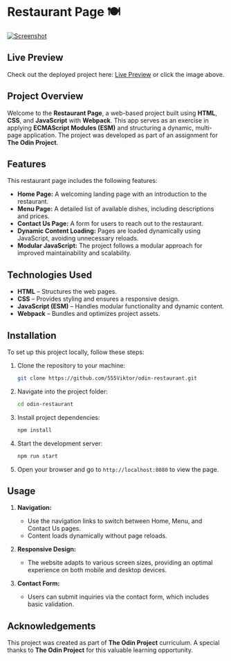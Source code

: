 # Restaurant Page 🍽️

[![Screenshot](src/assets/github-restaurant-preview.png)](https://555viktor.github.io/odin-restaurant/)

## Live Preview  
Check out the deployed project here: [Live Preview](https://555viktor.github.io/odin-restaurant/) or click the image above.

## Project Overview  
Welcome to the **Restaurant Page**, a web-based project built using **HTML**, **CSS**, and **JavaScript** with **Webpack**. This app serves as an exercise in applying **ECMAScript Modules (ESM)** and structuring a dynamic, multi-page application. The project was developed as part of an assignment for **The Odin Project**.

## Features  
This restaurant page includes the following features:

- **Home Page:** A welcoming landing page with an introduction to the restaurant.
- **Menu Page:** A detailed list of available dishes, including descriptions and prices.
- **Contact Us Page:** A form for users to reach out to the restaurant.
- **Dynamic Content Loading:** Pages are loaded dynamically using JavaScript, avoiding unnecessary reloads.
- **Modular JavaScript:** The project follows a modular approach for improved maintainability and scalability.
  
## Technologies Used  
- **HTML** – Structures the web pages.
- **CSS** – Provides styling and ensures a responsive design.
- **JavaScript (ESM)** – Handles modular functionality and dynamic content.
- **Webpack** – Bundles and optimizes project assets.

## Installation  
To set up this project locally, follow these steps:

1. Clone the repository to your machine:
   ```bash
   git clone https://github.com/555Viktor/odin-restaurant.git
   ```

2. Navigate into the project folder:
   ```bash
   cd odin-restaurant
   ```

3. Install project dependencies:
   ```bash
   npm install
   ```

4. Start the development server:
   ```bash
   npm run start
   ```

5. Open your browser and go to `http://localhost:8080` to view the page.

## Usage  

1. **Navigation:**  
   - Use the navigation links to switch between Home, Menu, and Contact Us pages.
   - Content loads dynamically without page reloads.

2. **Responsive Design:**  
   - The website adapts to various screen sizes, providing an optimal experience on both mobile and desktop devices.

3. **Contact Form:**  
   - Users can submit inquiries via the contact form, which includes basic validation.

## Acknowledgements  
This project was created as part of **The Odin Project** curriculum. A special thanks to **The Odin Project** for this valuable learning opportunity.

